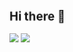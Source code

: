 ## Hi there 👋
[![](https://github-readme-stats.vercel.app/api?username=fwzhuang&count_private=true&show_icons=true)](https://github.com/anuraghazra/github-readme-stats)
[![](https://github.com/fwzhuang/github-readme-stats/api?username=fwzhuang&count_private=true&show_icons=true)](https://github.com/anuraghazra/github-readme-stats)

<!--
**fwzhuang/fwzhuang** is a ✨ _special_ ✨ repository because its `README.md` (this file) appears on your GitHub profile.
Here are some ideas to get you started:
- 🔭 I’m currently working on ...
- 🌱 I’m currently learning ...
- 👯 I’m looking to collaborate on ...
- 🤔 I’m looking for help with ...
- 💬 Ask me about ...
- 📫 How to reach me: ...
- 😄 Pronouns: ...
- ⚡ Fun fact: ...
-->

